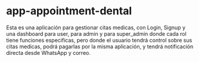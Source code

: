 # app-appointment-dental
Esta es una aplicación para gestionar citas medicas, con Login, Signup y una dashboard para user, para admin y para super_admin donde cada rol tiene funciones especificas, pero donde el usuario tendrá control sobre sus citas medicas, podrá pagarlas por la misma aplicación, y tendrá notificación directa desde WhatsApp y correo.
